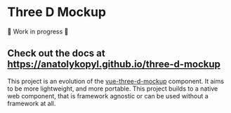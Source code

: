 # Three D Mockup

🚧 Work in progress 🚧

## **Check out the docs at https://anatolykopyl.github.io/three-d-mockup** 

This project is an evolution of the [vue-three-d-mockup](https://github.com/anatolykopyl/vue-three-d-mockup) component.
It aims to be more lightweight, and more portable.
This project builds to a native web component, that is framework agnostic or can be used without a framework at all.

